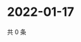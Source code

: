 # 2022-01-17

共 0 条

<!-- BEGIN WEIBO -->
<!-- 最后更新时间 Mon Jan 17 2022 06:00:58 GMT+0800 (China Standard Time) -->

<!-- END WEIBO -->
